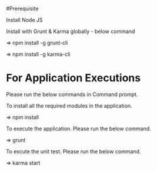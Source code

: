 #Prerequisite

Install Node JS

Install with Grunt & Karma globally - below command

=> npm install -g grunt-cli

=> npm install -g karma-cli


# For Application Executions

Please run the below commands in Command prompt.

To install all the required modules in the application.

=> npm install

To execute the application. Please run the below command.

=> grunt

To excute the unit test. Please run the below command.

=> karma start